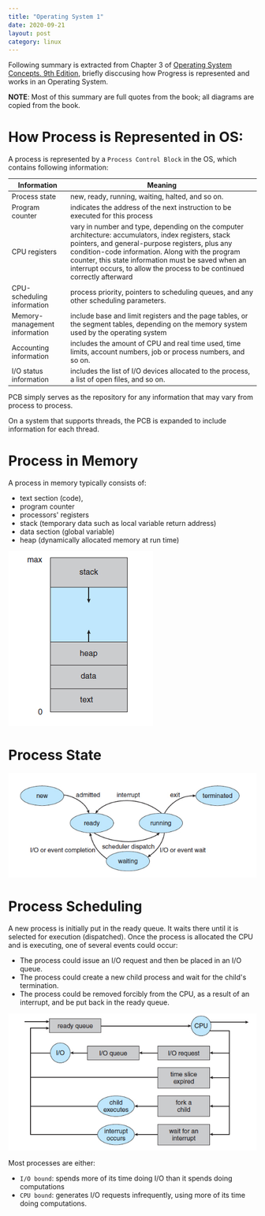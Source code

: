 ```yaml
---
title: "Operating System 1"
date: 2020-09-21
layout: post
category: linux
---
```


Following summary is extracted from Chapter 3 of [Operating System Concepts. 9th Edition](https://www.amazon.com/Operating-System-Concepts-Binder-Version/dp/1118129385), briefly disccusing how Progress is represented and works in an Operating System.

**NOTE**: Most of this summary are full quotes from the book; all diagrams are copied from the book.

# How Process is Represented in OS:

A process is represented by a `Process Control Block` in the OS, which contains following information:

| Information                   | Meaning                                                                                                                                                                                                                                                                                                                                     |
| ----------------------------- | ------------------------------------------------------------------------------------------------------------------------------------------------------------------------------------------------------------------------------------------------------------------------------------------------------------------------------------------- |
| Process state                 | new, ready, running, waiting, halted, and so on.                                                                                                                                                                                                                                                                                            |
| Program counter               | indicates the address of the next instruction to be executed for this process                                                                                                                                                                                                                                                               |
| CPU registers                 | vary in number and type, depending on the computer architecture: accumulators, index registers, stack pointers, and general-purpose registers, plus any condition-code information. Along with the program counter, this state information must be saved when an interrupt occurs, to allow the process to be continued correctly afterward |
| CPU-scheduling information    | process priority, pointers to scheduling queues, and any other scheduling parameters.                                                                                                                                                                                                                                                       |
| Memory-management information | include base and limit registers and the page tables, or the segment tables, depending on the memory system used by the operating system                                                                                                                                                                                                    |
| Accounting information        | includes the amount of CPU and real time used, time limits, account numbers, job or process numbers, and so on.                                                                                                                                                                                                                             |
| I/O status information        | includes the list of I/O devices allocated to the process, a list of open files, and so on.                                                                                                                                                                                                                                                 |

PCB simply serves as the repository for any information that may vary from process to process.

On a system that supports threads, the PCB is expanded to include information for each thread.

# Process in Memory

A process in memory typically consists of:

- text section (code),
- program counter
- processors' registers
- stack (temporary data such as local variable return address)
- data section (global variable)
- heap (dynamically allocated memory at run time)

![Process In Memory](/assets/operating-system-1/process-in-memory.png)

# Process State

![Process State Transition](/assets/operating-system-1/process-states.png)

# Process Scheduling

A new process is initially put in the ready queue. It waits there until it is selected for execution (dispatched). Once the process is allocated the CPU and is executing, one of several events could occur:

- The process could issue an I/O request and then be placed in an I/O queue.
- The process could create a new child process and wait for the child's termination.
- The process could be removed forcibly from the CPU, as a result of an interrupt, and be put back in the ready queue.

![Queueing Digram](/assets/operating-system-1/queueing-diagram.png)

Most processes are either:

- `I/O bound`: spends more of its time doing I/O than it spends doing computations
- `CPU bound`: generates I/O requests infrequently, using more of its time doing computations.
